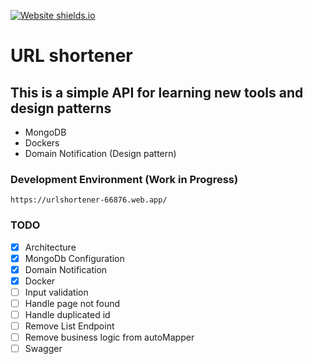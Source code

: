 [![Website shields.io](https://img.shields.io/website-up-down-green-red/http/shields.io.svg)](https://urlshortener-66876.web.app/)
# URL shortener

## This is a simple API for learning new tools and design patterns


- MongoDB
- Dockers
- Domain Notification (Design pattern)

### Development Environment (Work in Progress)
    https://urlshortener-66876.web.app/

### TODO

- [x] Architecture
- [x] MongoDb Configuration
- [x] Domain Notification
- [x] Docker
- [ ] Input validation
- [ ] Handle page not found
- [ ] Handle duplicated id
- [ ] Remove List Endpoint
- [ ] Remove business logic from autoMapper
- [ ] Swagger
